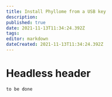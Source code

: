 ```yaml
---
title: Install Phyllome from a USB key
description: 
published: true
date: 2021-11-13T11:34:24.392Z
tags: 
editor: markdown
dateCreated: 2021-11-13T11:34:24.392Z
---
```


# Headless header

`to be done`
